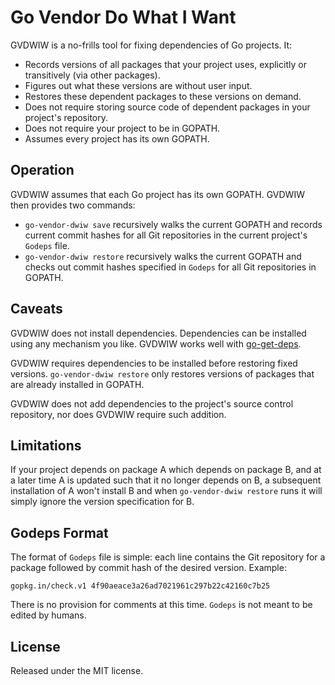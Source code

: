 # Go Vendor Do What I Want

GVDWIW is a no-frills tool for fixing dependencies of Go projects. It:

- Records versions of all packages that your project uses, explicitly or
  transitively (via other packages).
- Figures out what these versions are without user input.
- Restores these dependent packages to these versions on demand.
- Does not require storing source code of dependent packages in your
  project's repository.
- Does not require your project to be in GOPATH.
- Assumes every project has its own GOPATH.

## Operation

GVDWIW assumes that each Go project has its own GOPATH.
GVDWIW then provides two commands:

- `go-vendor-dwiw save` recursively walks the current
GOPATH and records current commit hashes for all Git repositories
in the current project's `Godeps` file.
- `go-vendor-dwiw restore` recursively walks the current GOPATH and
checks out commit hashes specified in `Godeps` for all Git repositories
in GOPATH.

## Caveats

GVDWIW does not install dependencies. Dependencies can be installed using
any mechanism you like. GVDWIW works well with
[go-get-deps](https://github.com/p-vital/go-get-deps).

GVDWIW requires dependencies to be installed before restoring fixed versions.
`go-vendor-dwiw restore` only restores versions of packages that are
already installed in GOPATH.

GVDWIW does not add dependencies to the project's source control repository,
nor does GVDWIW require such addition.

## Limitations

If your project depends on package A which depends on package B,
and at a later time A is updated such that it no longer depends on B,
a subsequent installation of A won't install B and when
`go-vendor-dwiw restore` runs it will simply ignore the version specification
for B.

## Godeps Format

The format of `Godeps` file is simple: each line contains the Git
repository for a package followed by commit hash of the desired version.
Example:

	gopkg.in/check.v1 4f90aeace3a26ad7021961c297b22c42160c7b25

There is no provision for comments at this time.
`Godeps` is not meant to be edited by humans.

## License

Released under the MIT license.
